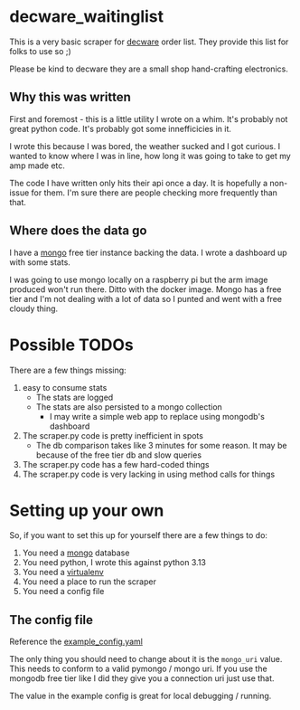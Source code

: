 # decware_waitinglist

This is a very basic scraper for [decware](https://www.decwareproducts.com/) order list. They provide this list for folks to use so ;) 

Please be kind to decware they are a small shop hand-crafting electronics.

## Why this was written

First and foremost - this is a little utility I wrote on a whim. It's probably not great python code. It's probably got some innefficicies in it.

I wrote this because I was bored, the weather sucked and I got curious. I wanted to know where I was in line, how long it was going to take to get my amp made etc.

The code I have written only hits their api once a day. It is hopefully a non-issue for them. I'm sure there are people checking more frequently than that.

## Where does the data go

I have a [mongo](https://www.mongodb.com/) free tier instance backing the data. I wrote a dashboard up with some stats.

I was going to use mongo locally on a raspberry pi but the arm image produced won't run there. Ditto with the docker image. Mongo has a free tier and I'm not dealing with a lot of data so I punted and went with a free cloudy thing.

# Possible TODOs

There are a few things missing:

1. easy to consume stats
    * The stats are logged
    * The stats are also persisted to a mongo collection
        * I may write a simple web app to replace using mongodb's dashboard
1. The scraper.py code is pretty inefficient in spots
    * The db comparison takes like 3 minutes for some reason. It may be because of the free tier db and slow queries
1. The scraper.py code has a few hard-coded things
1. The scraper.py code is very lacking in using method calls for things

# Setting up your own

So, if you want to set this up for yourself there are a few things to do:

1. You need a [mongo](https://www.mongodb.com/) database
1. You need python, I wrote this against python 3.13
1. You need a [virtualenv](https://docs.python.org/3/library/venv.html)
1. You need a place to run the scraper
1. You need a config file

## The config file

Reference the [example_config.yaml](https://github.com/bilsch/decware_waitinglist/blob/main/example_config.yaml)

The only thing you should need to change about it is the `mongo_uri` value. This needs to conform to a valid pymongo / mongo uri. If you use the mongodb free tier like I did they give you a connection uri just use that. 

The value in the example config is great for local debugging / running.

